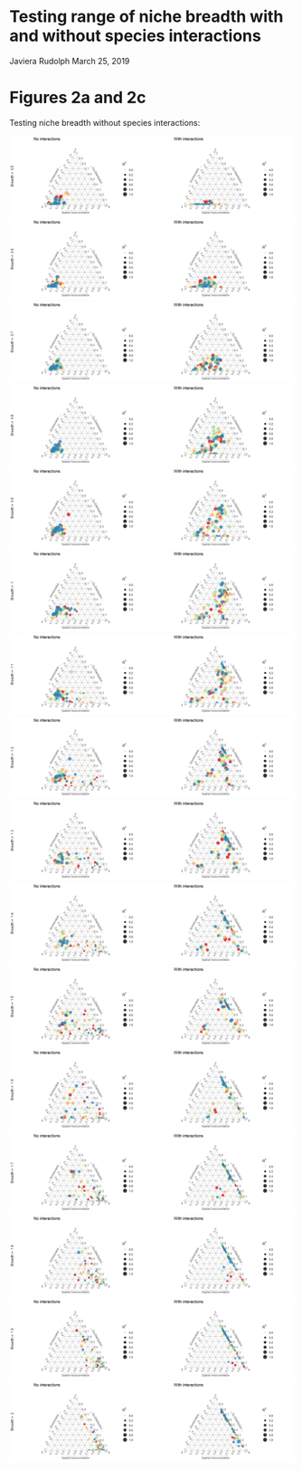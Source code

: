Testing range of niche breadth with and without species interactions
================
Javiera Rudolph
March 25, 2019

Figures 2a and 2c
=================

Testing niche breadth without species interactions:

![](20190326_range_breadth_w_and_wo_interactions_files/figure-markdown_github/unnamed-chunk-2-1.png)![](20190326_range_breadth_w_and_wo_interactions_files/figure-markdown_github/unnamed-chunk-2-2.png)![](20190326_range_breadth_w_and_wo_interactions_files/figure-markdown_github/unnamed-chunk-2-3.png)![](20190326_range_breadth_w_and_wo_interactions_files/figure-markdown_github/unnamed-chunk-2-4.png)![](20190326_range_breadth_w_and_wo_interactions_files/figure-markdown_github/unnamed-chunk-2-5.png)![](20190326_range_breadth_w_and_wo_interactions_files/figure-markdown_github/unnamed-chunk-2-6.png)![](20190326_range_breadth_w_and_wo_interactions_files/figure-markdown_github/unnamed-chunk-2-7.png)![](20190326_range_breadth_w_and_wo_interactions_files/figure-markdown_github/unnamed-chunk-2-8.png)![](20190326_range_breadth_w_and_wo_interactions_files/figure-markdown_github/unnamed-chunk-2-9.png)![](20190326_range_breadth_w_and_wo_interactions_files/figure-markdown_github/unnamed-chunk-2-10.png)![](20190326_range_breadth_w_and_wo_interactions_files/figure-markdown_github/unnamed-chunk-2-11.png)![](20190326_range_breadth_w_and_wo_interactions_files/figure-markdown_github/unnamed-chunk-2-12.png)![](20190326_range_breadth_w_and_wo_interactions_files/figure-markdown_github/unnamed-chunk-2-13.png)![](20190326_range_breadth_w_and_wo_interactions_files/figure-markdown_github/unnamed-chunk-2-14.png)![](20190326_range_breadth_w_and_wo_interactions_files/figure-markdown_github/unnamed-chunk-2-15.png)![](20190326_range_breadth_w_and_wo_interactions_files/figure-markdown_github/unnamed-chunk-2-16.png)
